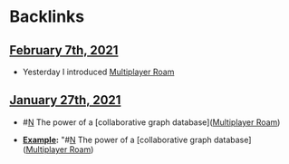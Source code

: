 
# Backlinks
## [February 7th, 2021](<February 7th, 2021.md>)
- Yesterday I introduced [Multiplayer Roam](<Multiplayer Roam.md>)

## [January 27th, 2021](<January 27th, 2021.md>)
- #[N](<N.md>) The power of a [collaborative graph database]([Multiplayer Roam](<Multiplayer Roam.md>))

- **[Example](<Example.md>):** "#[N](<N.md>) The power of a [collaborative graph database]([Multiplayer Roam](<Multiplayer Roam.md>))


